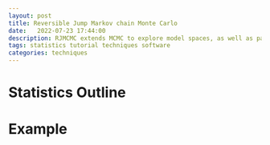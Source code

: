 ```yaml
---
layout: post
title: Reversible Jump Markov chain Monte Carlo
date:   2022-07-23 17:44:00
description: RJMCMC extends MCMC to explore model spaces, as well as parameter spaces.
tags: statistics tutorial techniques software
categories: techniques
---
```


# Statistics Outline

# Example

